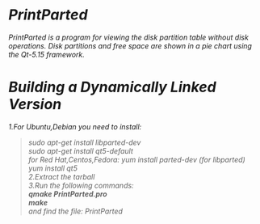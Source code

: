 # *PrintParted* 
*PrintParted is a program for viewing the disk partition table without disk operations. Disk partitions and free space are shown in a pie chart using the Qt-5.15 framework.* 

# *Building a Dynamically Linked Version*
*1.For Ubuntu,Debian you need to install:*
>*sudo apt-get install libparted-dev*<br />
>*sudo apt-get install qt5-default*<br /> 
*for Red Hat,Centos,Fedora:*
>*yum install parted-dev (for libparted)*<br />
>*yum install qt5*<br /> 
*2.Extract the tarball*<br />
*3.Run the following commands:*<br />
>*__qmake PrintParted.pro__*<br />
>*__make__*<br /> 
*and find the file: PrintParted*

